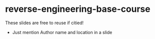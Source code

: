 # reverse-engineering-base-course

These slides are free to reuse if citied!
- Just mention Author name and location in a slide
